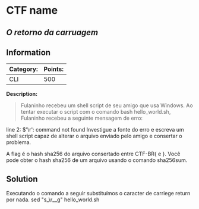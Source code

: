 # **CTF name**

## _O retorno da carruagem_

## Information

| **Category:** | **Points:** |
| ------------- | ----------- |
| CLI           | 500         |

**Description:**

> Fulaninho recebeu um shell script de seu amigo que usa Windows. Ao tentar executar o script com o comando bash hello_world.sh, Fulaninho recebeu a seguinte mensagem de erro:

line 2: $'\r': command not found
Investigue a fonte do erro e escreva um shell script capaz de alterar o arquivo enviado pelo amigo e consertar o problema.

A flag é o hash sha256 do arquivo consertado entre CTF-BR{ e }. Você pode obter o hash sha256 de um arquivo usando o comando sha256sum.

## Solution

Executando o comando a seguir substituímos o caracter de carriege return por nada.
sed "s\_\r\_\_g" hello_world.sh
